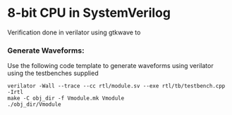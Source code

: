 # 8-bit CPU in SystemVerilog

Verification done in verilator using gtkwave to 

### Generate Waveforms:
Use the following code template to generate waveforms using verilator using the testbenches supplied
```
verilator -Wall --trace --cc rtl/module.sv --exe rtl/tb/testbench.cpp -Irtl
make -C obj_dir -f Vmodule.mk Vmodule
./obj_dir/Vmodule
```